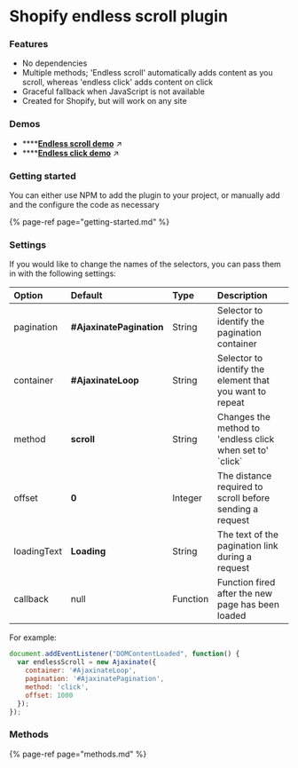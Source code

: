 # Shopify endless scroll plugin

### Features

* No dependencies
* Multiple methods; 'Endless scroll' automatically adds content as you scroll, whereas 'endless click' adds content on click
* Graceful fallback when JavaScript is not available
* Created for Shopify, but will work on any site

### Demos

* \*\*\*\*[**Endless scroll demo**](https://ajaxify.myshopify.com/collections/all) ↗
* \*\*\*\*[**Endless click demo**](https://ajaxinate.myshopify.com/collections/all?view=endless-click) ↗

### Getting started

You can either use NPM to add the plugin to your project, or manually add and the configure the code as necessary

{% page-ref page="getting-started.md" %}

### Settings

If you would like to change the names of the selectors, you can pass them in with the following settings:

| Option | Default | Type | Description |
| :--- | :--- | :--- | :--- |
| pagination | **\#AjaxinatePagination** | String | Selector to identify the pagination container |
| container | **\#AjaxinateLoop** | String | Selector to identify the element that you want to repeat |
| method | **scroll** | String | Changes the method to 'endless click when set to' \`click\`  |
| offset | **0** | Integer | The distance required to scroll before sending a request |
| loadingText | **Loading** | String | The text of the pagination link during a request |
| callback | null | Function | Function fired after the new page has been loaded |

For example:

```javascript
document.addEventListener("DOMContentLoaded", function() {
  var endlessScroll = new Ajaxinate({
    container: '#AjaxinateLoop',
    pagination: '#AjaxinatePagination',
    method: 'click',
    offset: 1000
  });
});
```

### Methods

{% page-ref page="methods.md" %}

